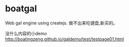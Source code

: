 # boatgal
Web gal engine using createjs.
做不出来吃键盘,新买的。

没什么内容的小demo
http://boatingzeng.github.io/galdemo/test/testpage01.html
